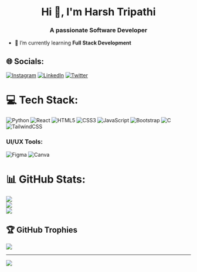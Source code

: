 <h1 align="center">Hi 👋, I'm Harsh Tripathi</h1>
<h3 align="center">A passionate Software Developer</h3>

- 🌱 I’m currently learning **Full Stack Development**

## 🌐 Socials:
[![Instagram](https://img.shields.io/badge/Instagram-%23E4405F.svg?logo=Instagram&logoColor=white)](https://instagram.com/alpharsh_) [![LinkedIn](https://img.shields.io/badge/LinkedIn-%230077B5.svg?logo=linkedin&logoColor=white)](https://linkedin.com/in/alpharsh) [![Twitter](https://img.shields.io/badge/Twitter-%231DA1F2.svg?logo=Twitter&logoColor=white)](https://twitter.com/alpharsh) 

# 💻 Tech Stack:
![Python](https://img.shields.io/badge/python-3670A0?style=flat&logo=python&logoColor=ffdd54) ![React](https://img.shields.io/badge/react-%2320232a.svg?style=flat&logo=react&logoColor=%2361DAFB) ![HTML5](https://img.shields.io/badge/html5-%23E34F26.svg?style=flat&logo=html5&logoColor=white) ![CSS3](https://img.shields.io/badge/css3-%231572B6.svg?style=flat&logo=css3&logoColor=white) ![JavaScript](https://img.shields.io/badge/javascript-%23323330.svg?style=flat&logo=javascript&logoColor=%23F7DF1E) ![Bootstrap](https://img.shields.io/badge/bootstrap-%23563D7C.svg?style=flat&logo=bootstrap&logoColor=white) ![C](https://img.shields.io/badge/c-%2300599C.svg?style=flat&logo=c&logoColor=white) ![TailwindCSS](https://img.shields.io/badge/tailwindcss-%2338B2AC.svg?style=flat&logo=tailwind-css&logoColor=white)

### UI/UX Tools:
![Figma](https://img.shields.io/badge/figma-%23F24E1E.svg?style=flat&logo=figma&logoColor=white) ![Canva](https://img.shields.io/badge/Canva-%2300C4CC.svg?style=flat&logo=Canva&logoColor=white)

# 📊 GitHub Stats:
![](https://github-readme-stats.vercel.app/api?username=alpharsh&theme=dark&hide_border=false&include_all_commits=true&count_private=false)<br/>
![](https://github-readme-streak-stats.herokuapp.com/?user=alpharsh&theme=dark&hide_border=false)<br/>
![](https://github-readme-stats.vercel.app/api/top-langs/?username=alpharsh&theme=dark&hide_border=false&include_all_commits=true&count_private=false&layout=compact)

## 🏆 GitHub Trophies
![](https://github-profile-trophy.vercel.app/?username=alpharsh&theme=radical&no-frame=false&no-bg=false&margin-w=4)

---
[![](https://visitcount.itsvg.in/api?id=alpharsh&icon=0&color=3)](https://visitcount.itsvg.in)

<!-- Proudly created with GPRM ( https://gprm.itsvg.in ) -->
